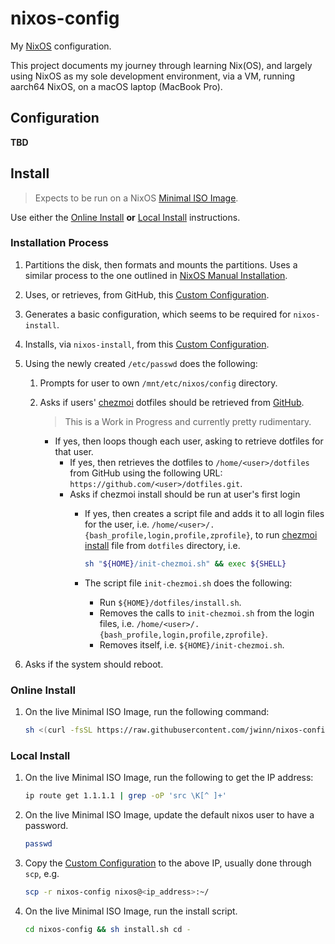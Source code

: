 # nixos-config

My [NixOS] configuration.

This project documents my journey through learning Nix(OS),
and largely using NixOS as my sole development environment,
via a VM, running aarch64 NixOS, on a macOS laptop (MacBook Pro).

## Configuration

**TBD**

## Install

> Expects to be run on a NixOS [Minimal ISO Image].

Use either the [Online Install](#online-install) **or** [Local Install](#local-install) instructions.

### Installation Process

1.  Partitions the disk, then formats and mounts the partitions.
    Uses a similar process to the one outlined in [NixOS Manual Installation].
1.  Uses, or retrieves, from GitHub, this [Custom Configuration].
1.  Generates a basic configuration, which seems to be required for `nixos-install`.
1.  Installs, via `nixos-install`, from this [Custom Configuration]. 
1.  Using the newly created `/etc/passwd` does the following:

    1.  Prompts for user to own `/mnt/etc/nixos/config` directory.
    1.  Asks if users' [chezmoi] dotfiles should be retrieved from [GitHub].

        > This is a Work in Progress and currently pretty rudimentary.

        -  If yes, then loops though each user, asking to retrieve dotfiles for that user.
            -  If yes, then retrieves the dotfiles to `/home/<user>/dotfiles`
                from GitHub using the following URL:
                `https://github.com/<user>/dotfiles.git`.
            -   Asks if chezmoi install should be run at user's first login
                -   If yes, then creates a script file and adds it to all login files for the user,
                    i.e. `/home/<user>/.{bash_profile,login,profile,zprofile}`,
                    to run [chezmoi install] file from `dotfiles` directory, i.e.

                    ```sh
                    sh "${HOME}/init-chezmoi.sh" && exec ${SHELL}
                    ```

                -   The script file `init-chezmoi.sh` does the following:
                    -   Run `${HOME}/dotfiles/install.sh`.
                    -   Removes the calls to `init-chezmoi.sh` from the login files,
                        i.e. `/home/<user>/.{bash_profile,login,profile,zprofile}`.
                    -   Removes itself, i.e. `${HOME}/init-chezmoi.sh`.

1.  Asks if the system should reboot.

### Online Install

1.  On the live Minimal ISO Image, run the following command:

    ```sh
    sh <(curl -fsSL https://raw.githubusercontent.com/jwinn/nixos-config/main/install.sh)
    ```

### Local Install

1.  On the live Minimal ISO Image, run the following to get the IP address:

    ```sh
    ip route get 1.1.1.1 | grep -oP 'src \K[^ ]+'
    ```

1.  On the live Minimal ISO Image, update the default nixos user to have a password.

    ```sh
    passwd
    ```

1.  Copy the [Custom Configuration] to the above IP, usually done through `scp`, e.g.

    ```sh
    scp -r nixos-config nixos@<ip_address>:~/
    ```

1.  On the live Minimal ISO Image, run the install script.
    ```sh
    cd nixos-config && sh install.sh cd -
    ```

[chezmoi]: https://www.chezmoi.io
[chezmoi install]: https://www.chezmoi.io/reference/commands/generate/
[Custom Configuration]: https://github.com/jwinn/nixos-config
[GitHub]: https://github.com
[Minimal ISO Image]: https://nixos.org/download
[NixOS]: https://nixos.org/
[NixOS Manual Installation]: https://nixos.org/manual/nixos/stable/index.html#sec-installation-manual
